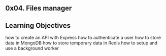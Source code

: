 0x04. Files manager
--------

Learning Objectives
-------
how to create an API with Express
how to authenticate a user
how to store data in MongoDB
how to store temporary data in Redis
how to setup and use a background worker
